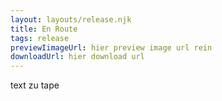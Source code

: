 ```yaml
---
layout: layouts/release.njk
title: En Route
tags: release
previewIimageUrl: hier preview image url rein
downloadUrl: hier download url
---
```

text zu tape